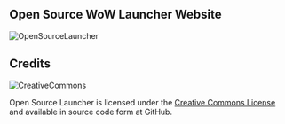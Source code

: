 Open Source WoW Launcher Website
-----------------------------


![OpenSourceLauncher](http://imageshack.us/a/img407/640/launcherf.jpg "Open Source Launcher")


Credits
-------
![CreativeCommons](http://i.creativecommons.org/l/by-nc-sa/3.0/88x31.png)

Open Source Launcher is licensed under the [Creative Commons License](http://creativecommons.org/licenses/by-nc-sa/3.0/
) and available in source code form at GitHub.
